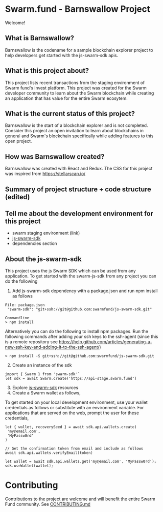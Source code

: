 # Swarm.fund - Barnswallow Project
Welcome!

## What is Barnswallow?
Barnswallow is the codename for a sample blockchain explorer project to help developers get started with the js-swarm-sdk apis. 

## What is this project about?
This project lists recent transactions from the staging environment of Swarm fund's invest platform. This project was created for the Swarm developer community to learn about the Swarm blockchain while creating an application that has value for the entire Swarm ecosytem.

## What is the current status of this project?
Barnswallow is the start of a blockchain explorer and is not completed. Consider this project an open invitation to learn about blockchains in general and Swarm's blockchain specifically while adding features to this open project. 

## How was Barnswallow created?
Barnswallow was created with React and Redux. The CSS for this project was inspired from https://stellarscan.io/

## Summary of project structure + code structure (edited)
## Tell me about the development environment for this project
* swarm staging environment (link)
* [js-swarm-sdk](https://github.com/swarmfund/js-swarm-sdk/)
* dependencies section

## About the js-swarm-sdk
This project uses the js Swarm SDK which can be used from any application. To get started with the swarm-js-sdk from any project you can do the following

1. Add js-swarm-sdk dependency with a package.json and run npm install as follows

```
File: package.json
 "swarm-sdk": "git+ssh://git@github.com:swarmfund/js-swarm-sdk.git" 

Commandline
> npm install 
```

Alternatively you can do the following to install npm packages. Run the following commands after adding your ssh keys to the ssh-agent (since this is a remote repository see https://help.github.com/articles/generating-a-new-ssh-key-and-adding-it-to-the-ssh-agent/)

```
> npm install -S git+ssh://git@github.com:swarmfund/js-swarm-sdk.git
```

2. Create an instance of the sdk 

```
import { Swarm } from 'swarm-sdk'`
let sdk = await Swarm.create('https://api-stage.swarm.fund')
```

3.	Explore [js-swarm-sdk](https://github.com/swarmfund/js-swarm-sdk) resources
4.	Create a Swarm wallet as follows,

To get started on your local development environment, use your wallet credentials as follows or substitute with an environment variable. For applications that are served on the web, prompt the user for these credentials,
```
let { wallet, recoverySeed } = await sdk.api.wallets.create(
 'my@email.com',
 'MyPassw0rd'
)

// Get the confirmation token from email and include as follows
await sdk.api.wallets.verifyEmail(token)

let wallet = await sdk.api.wallets.get('my@email.com', 'MyPassw0rd');
sdk.useWallet(wallet);
```

# Contributing
Contributions to the project are welcome and will benefit the entire Swarm Fund community. See [CONTRIBUTING.md](CONTRIBUTING.md)